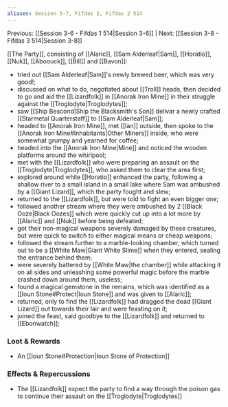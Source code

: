```yaml
---
aliases: Session 3-7, Fifdas 2, Fifdas 2 514
---
```

Previous: [[Session 3-6 - Fifdas 1 514|Session 3-6]] | Next: [[Session 3-8 - Fifdas 3 514|Session 3-8]]

[[The Party]], consisting of [[Alaric]], [[Sam Alderleaf|Sam]], [[Horatio]], [[Nuk]], [[Aboouck]], [[Bill]] and [[Bavon]]:

- tried out [[Sam Alderleaf|Sam]]'s newly brewed beer, which was very good!;
- discussed on what to do, negotiated about [[Troll]] heads, then decided to go and aid the [[Lizardfolk]] in [[Anorak Iron Mine]] in their struggle against the [[Troglodyte|Troglodytes]];
- saw [[Ship Bescond|Ship the Blacksmith's Son]] delivar a newly crafted [[Starmetal Quarterstaff]] to [[Sam Alderleaf|Sam]];
- headed to [[Anorak Iron Mine]], met [[Ian]] outside, then spoke to the [[Anorak Iron Mine#Inhabitants|Other Miners]] inside, who were somewhat grumpy and yearned for coffee;
- headed into the [[Anorak Iron Mine|Mine]] and noticed the wooden platforms around the whirlpool;
- met with the [[Lizardfolk]] who were preparing an assault on the [[Troglodyte|Troglodytes]], who asked them to clear the area first;
- explored around while [[Horatio]] enhanced the party, following a shallow river to a small island in a small lake where Sam was ambushed by a [[Giant Lizard]], which the party fought and slew;
- returned to the [[Lizardfolk]], but were told to fight an even bigger one;
- followed another stream where they were ambushed by 2 [[Black Ooze|Black Oozes]] which were quickly cut up into a lot more by [[Alaric]] and [[Nuk]] before being defeated;
- got their non-magical weapons severely damaged by these creatures, but were quick to switch to either magical means or cheap weapons;
- followed the stream further to a marble-looking chamber, which turned out to be a [[White Maw|Giant White Slime]] when they entered, sealing the entrance behind them;
- were severely battered by [[White Maw|the chamber]] while attacking it on all sides and unleashing some powerful magic before the marble crashed down around them, useless;
- found a magical gemstone in the remains, which was identified as a [[Ioun Stone#Protect|Ioun Stone]] and was given to [[Alaric]];
- returned, only to find the [[Lizardfolk]] had dragged the dead [[Giant Lizard]] out towards their lair and were feasting on it;
- joined the feast, said goodbye to the [[Lizardfolk]] and returned to [[Ebonwatch]];

### Loot & Rewards
- An [[Ioun Stone#Protection|Ioun Stone of Protection]]

### Effects & Repercussions
- The [[Lizardfolk]] expect the party to find a way through the poison gas to continue their assault on the [[Troglodyte|Troglodytes]]
